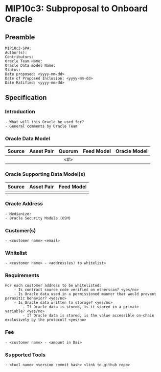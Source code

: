 # MIP10c3: Subproposal to Onboard Oracle

## Preamble
```
MIP10c3-SP#: 
Author(s): 
Contributors:
Oracle Team Name:
Oracle Data model Name:
Status: 
Date proposed: <yyyy-mm-dd>
Date of Proposed Inclusion: <yyyy-mm-dd>
Date Ratified: <yyyy-mm-dd>
``` 

## Specification

### Introduction
	- What will this Oracle be used for?
	- General comments by Oracle Team

### Oracle Data Model 

|    Source     |  Asset Pair   | Quorum | Feed Model  | Oracle Model |
| :------------ | :------------ | :----: | :---------: | :----------: |
| <data source> |   <param>     |  <#>   |   <model>   |    <model>   |


### Oracle Supporting Data Model(s)
    
 |    Source     |  Asset Pair   |  Feed Model  |
 | :------------ | :------------ | :----------: |
 | <data source> |   <param>     |    <model>   |
 
 
### Oracle Address
 	- Medianizer
 	- Oracle Security Module (OSM)

### Customer(s)
 	- <customer name> <email>

### Whitelist
	- <customer name> - <address(es) to whitelist>

### Requirements
	For each customer address to be whitelisted:
		- Is contract source code verified on etherscan? <yes/no>
		- Is Oracle data used in a permissioned manner that would prevent parasitic behavior? <yes/no>
		- Is Oracle data written to storage? <yes/no>
			- If Oracle data is stored, is it stored in a private variable? <yes/no>
			- If Oracle data is stored, is the value accessible on-chain exclusively by the protocol? <yes/no>

### Fee
	- <customer name> - <amount in Dai>
    
### Supported Tools
	- <tool name> <version commit hash> <link to github repo>

